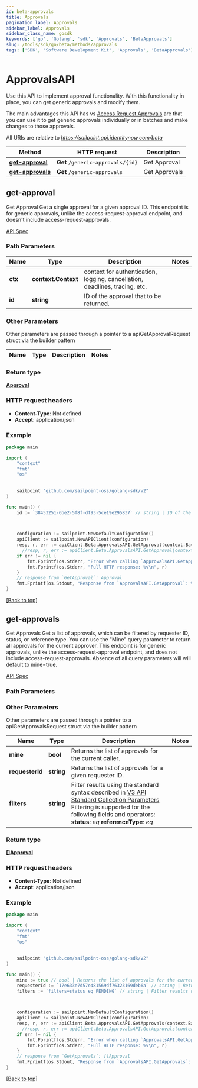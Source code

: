 ```yaml
---
id: beta-approvals
title: Approvals
pagination_label: Approvals
sidebar_label: Approvals
sidebar_class_name: gosdk
keywords: ['go', 'Golang', 'sdk', 'Approvals', 'BetaApprovals'] 
slug: /tools/sdk/go/beta/methods/approvals
tags: ['SDK', 'Software Development Kit', 'Approvals', 'BetaApprovals']
---
```


# ApprovalsAPI
  Use this API to implement approval functionality. With this functionality in place, you can get generic approvals and modify them. 

The main advantages this API has vs [Access Request Approvals](https://developer.sailpoint.com/docs/api/beta/access-request-approvals) are that you can use it to get generic approvals individually or in batches and make changes to those approvals.
 
All URIs are relative to *https://sailpoint.api.identitynow.com/beta*

Method | HTTP request | Description
------------- | ------------- | -------------
[**get-approval**](#get-approval) | **Get** `/generic-approvals/{id}` | Get Approval
[**get-approvals**](#get-approvals) | **Get** `/generic-approvals` | Get Approvals


## get-approval
Get Approval
Get a single approval for a given approval ID. This endpoint is for generic approvals, unlike the access-request-approval endpoint, and doesn't include access-request-approvals.

[API Spec](https://developer.sailpoint.com/docs/api/beta/get-approval)

### Path Parameters


Name | Type | Description  | Notes
------------- | ------------- | ------------- | -------------
**ctx** | **context.Context** | context for authentication, logging, cancellation, deadlines, tracing, etc.
**id** | **string** | ID of the approval that to be returned. | 

### Other Parameters

Other parameters are passed through a pointer to a apiGetApprovalRequest struct via the builder pattern


Name | Type | Description  | Notes
------------- | ------------- | ------------- | -------------


### Return type

[**Approval**](../models/approval)

### HTTP request headers

- **Content-Type**: Not defined
- **Accept**: application/json

### Example

```go
package main

import (
	"context"
	"fmt"
	"os"
  
    
	sailpoint "github.com/sailpoint-oss/golang-sdk/v2"
)

func main() {
    id := `38453251-6be2-5f8f-df93-5ce19e295837` // string | ID of the approval that to be returned. # string | ID of the approval that to be returned.

    

    configuration := sailpoint.NewDefaultConfiguration()
    apiClient := sailpoint.NewAPIClient(configuration)
    resp, r, err := apiClient.Beta.ApprovalsAPI.GetApproval(context.Background(), id).Execute()
	  //resp, r, err := apiClient.Beta.ApprovalsAPI.GetApproval(context.Background(), id).Execute()
    if err != nil {
	    fmt.Fprintf(os.Stderr, "Error when calling `ApprovalsAPI.GetApproval``: %v\n", err)
	    fmt.Fprintf(os.Stderr, "Full HTTP response: %v\n", r)
    }
    // response from `GetApproval`: Approval
    fmt.Fprintf(os.Stdout, "Response from `ApprovalsAPI.GetApproval`: %v\n", resp)
}
```

[[Back to top]](#)

## get-approvals
Get Approvals
Get a list of approvals, which can be filtered by requester ID, status, or reference type. You can use the "Mine" query parameter to return all approvals for the current approver. This endpoint is for generic approvals, unlike the access-request-approval endpoint, and does not include access-request-approvals. 
Absence of all query parameters will will default to mine=true.

[API Spec](https://developer.sailpoint.com/docs/api/beta/get-approvals)

### Path Parameters



### Other Parameters

Other parameters are passed through a pointer to a apiGetApprovalsRequest struct via the builder pattern


Name | Type | Description  | Notes
------------- | ------------- | ------------- | -------------
 **mine** | **bool** | Returns the list of approvals for the current caller. | 
 **requesterId** | **string** | Returns the list of approvals for a given requester ID. | 
 **filters** | **string** | Filter results using the standard syntax described in [V3 API Standard Collection Parameters](https://developer.sailpoint.com/idn/api/standard-collection-parameters#filtering-results)  Filtering is supported for the following fields and operators:  **status**: *eq*  **referenceType**: *eq* | 

### Return type

[**[]Approval**](../models/approval)

### HTTP request headers

- **Content-Type**: Not defined
- **Accept**: application/json

### Example

```go
package main

import (
	"context"
	"fmt"
	"os"
  
    
	sailpoint "github.com/sailpoint-oss/golang-sdk/v2"
)

func main() {
    mine := true // bool | Returns the list of approvals for the current caller. (optional) # bool | Returns the list of approvals for the current caller. (optional)
    requesterId := `17e633e7d57e481569df76323169deb6a` // string | Returns the list of approvals for a given requester ID. (optional) # string | Returns the list of approvals for a given requester ID. (optional)
    filters := `filters=status eq PENDING` // string | Filter results using the standard syntax described in [V3 API Standard Collection Parameters](https://developer.sailpoint.com/idn/api/standard-collection-parameters#filtering-results)  Filtering is supported for the following fields and operators:  **status**: *eq*  **referenceType**: *eq* (optional) # string | Filter results using the standard syntax described in [V3 API Standard Collection Parameters](https://developer.sailpoint.com/idn/api/standard-collection-parameters#filtering-results)  Filtering is supported for the following fields and operators:  **status**: *eq*  **referenceType**: *eq* (optional)

    

    configuration := sailpoint.NewDefaultConfiguration()
    apiClient := sailpoint.NewAPIClient(configuration)
    resp, r, err := apiClient.Beta.ApprovalsAPI.GetApprovals(context.Background()).Execute()
	  //resp, r, err := apiClient.Beta.ApprovalsAPI.GetApprovals(context.Background()).Mine(mine).RequesterId(requesterId).Filters(filters).Execute()
    if err != nil {
	    fmt.Fprintf(os.Stderr, "Error when calling `ApprovalsAPI.GetApprovals``: %v\n", err)
	    fmt.Fprintf(os.Stderr, "Full HTTP response: %v\n", r)
    }
    // response from `GetApprovals`: []Approval
    fmt.Fprintf(os.Stdout, "Response from `ApprovalsAPI.GetApprovals`: %v\n", resp)
}
```

[[Back to top]](#)

